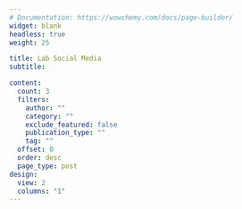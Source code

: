 ```yaml
---
# Documentation: https://wowchemy.com/docs/page-builder/
widget: blank
headless: true
weight: 25

title: Lab Social Media
subtitle:

content:
  count: 3
  filters:
    author: ""
    category: ""
    exclude_featured: false
    publication_type: ""
    tag: ""
  offset: 0
  order: desc
  page_type: post
design:
  view: 2
  columns: "1"
---
```

